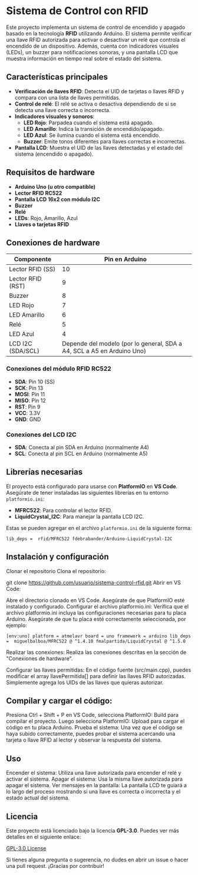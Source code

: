 # Sistema de Control con RFID

Este proyecto implementa un sistema de control de encendido y apagado basado en la tecnología **RFID** utilizando Arduino. El sistema permite verificar una llave RFID autorizada para activar o desactivar un relé que controla el encendido de un dispositivo. Además, cuenta con indicadores visuales (LEDs), un buzzer para notificaciones sonoras, y una pantalla LCD que muestra información en tiempo real sobre el estado del sistema.

## Características principales

- **Verificación de llaves RFID**: Detecta el UID de tarjetas o llaves RFID y compara con una lista de llaves permitidas.
- **Control de relé**: El relé se activa o desactiva dependiendo de si se detecta una llave correcta o incorrecta.
- **Indicadores visuales y sonoros**:
  - **LED Rojo**: Parpadea cuando el sistema está apagado.
  - **LED Amarillo**: Indica la transición de encendido/apagado.
  - **LED Azul**: Se ilumina cuando el sistema está encendido.
  - **Buzzer**: Emite tonos diferentes para llaves correctas e incorrectas.
- **Pantalla LCD**: Muestra el UID de las llaves detectadas y el estado del sistema (encendido o apagado).

## Requisitos de hardware

- **Arduino Uno (u otro compatible)**
- **Lector RFID RC522**
- **Pantalla LCD 16x2 con módulo I2C**
- **Buzzer**
- **Relé**
- **LEDs**: Rojo, Amarillo, Azul
- **Llaves o tarjetas RFID**

## Conexiones de hardware

| Componente          | Pin en Arduino |
|---------------------|----------------|
| Lector RFID (SS)     | 10             |
| Lector RFID (RST)    | 9              |
| Buzzer              | 8              |
| LED Rojo            | 7              |
| LED Amarillo        | 6              |
| Relé                | 5              |
| LED Azul            | 4              |
| LCD I2C (SDA/SCL)   | Depende del modelo (por lo general, SDA a A4, SCL a A5 en Arduino Uno) |

### Conexiones del módulo RFID RC522

- **SDA**: Pin 10 (SS)
- **SCK**: Pin 13
- **MOSI**: Pin 11
- **MISO**: Pin 12
- **RST**: Pin 9
- **VCC**: 3.3V
- **GND**: GND

### Conexiones del LCD I2C

- **SDA**: Conecta al pin SDA en Arduino (normalmente A4)
- **SCL**: Conecta al pin SCL en Arduino (normalmente A5)

## Librerías necesarias

El proyecto está configurado para usarse con **PlatformIO** en **VS Code**. Asegúrate de tener instaladas las siguientes librerías en tu entorno `platformio.ini`:

- **MFRC522**: Para controlar el lector RFID.
- **LiquidCrystal_I2C**: Para manejar la pantalla LCD I2C.

Estas se pueden agregar en el archivo `platformio.ini` de la siguiente forma:

`lib_deps = 
    rfid/MFRC522
    fdebrabander/Arduino-LiquidCrystal-I2C`

## Instalación y configuración
Clonar el repositorio
Clona el repositorio:

git clone https://github.com/usuario/sistema-control-rfid.git
Abrir en VS Code:

Abre el directorio clonado en VS Code.
Asegúrate de que PlatformIO esté instalado y configurado.
Configurar el archivo platformio.ini: Verifica que el archivo platformio.ini incluya las configuraciones necesarias para tu placa Arduino. Asegúrate de que tu placa esté correctamente seleccionada, por ejemplo:

`[env:uno]
platform = atmelavr
board = uno
framework = arduino
lib_deps = 
    miguelbalboa/MFRC522 @ ^1.4.10
    fmalpartida/LiquidCrystal @ ^1.5.0`

Realizar las conexiones: Realiza las conexiones descritas en la sección de "Conexiones de hardware".

Configurar las llaves permitidas: En el código fuente (src/main.cpp), puedes modificar el array llavePermitida[] para definir las llaves RFID autorizadas. Simplemente agrega los UIDs de las llaves que quieras autorizar.

## Compilar y cargar el código:

Presiona Ctrl + Shift + P en VS Code, selecciona PlatformIO: Build para compilar el proyecto.
Luego selecciona PlatformIO: Upload para cargar el código en tu placa Arduino.
Prueba el sistema: Una vez que el código se haya subido correctamente, puedes probar el sistema acercando una tarjeta o llave RFID al lector y observar la respuesta del sistema.

## Uso
Encender el sistema: Utiliza una llave autorizada para encender el relé y activar el sistema.
Apagar el sistema: Usa la misma llave autorizada para apagar el sistema.
Ver mensajes en la pantalla: La pantalla LCD te guiará a lo largo del proceso mostrando si una llave es correcta o incorrecta y el estado actual del sistema.

## Licencia
Este proyecto está licenciado bajo la licencia **GPL-3.0**. Puedes ver más detalles en el siguiente enlace:

[GPL-3.0 License](https://www.gnu.org/licenses/gpl-3.0.html)

Si tienes alguna pregunta o sugerencia, no dudes en abrir un issue o hacer una pull request. ¡Gracias por contribuir!